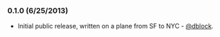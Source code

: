 ### 0.1.0 (6/25/2013)

* Initial public release, written on a plane from SF to NYC - [@dblock](https://github.com/dblock).

